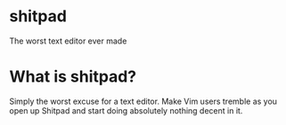 # shitpad
The worst text editor ever made

# What is shitpad?
Simply the worst excuse for a text editor. Make Vim users tremble as you open up Shitpad and start doing absolutely nothing decent in it.